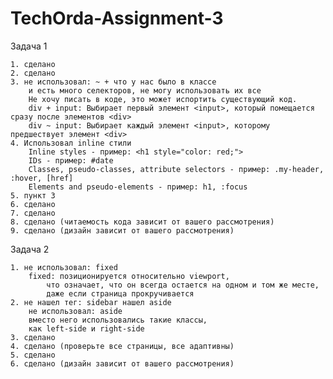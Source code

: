 # TechOrda-Assignment-3

Задача 1

    1. сделано
    2. сделано
    3. не использовал: ~ + что у нас было в классе
        и есть много селекторов, не могу использовать их все
        Не хочу писать в коде, это может испортить существующий код.
        div + input: Выбирает первый элемент <input>, который помещается сразу после элементов <div>
        div ~ input: Выбирает каждый элемент <input>, которому предшествует элемент <div>
    4. Использовал inline стили
        Inline styles - пример: <h1 style="color: red;">
        IDs - пример: #date
        Classes, pseudo-classes, attribute selectors - пример: .my-header, :hover, [href]
        Elements and pseudo-elements - пример: h1, :focus
    5. пункт 3
    6. сделано
    7. сделано
    8. сделано (читаемость кода зависит от вашего рассмотрения)
    9. сделано (дизайн зависит от вашего рассмотрения)



Задача 2

    1. не использовал: fixed
        fixed: позиционируется относительно viewport,
            что означает, что он всегда остается на одном и том же месте,
            даже если страница прокручивается
    2. не нашел тег: sidebar нашел aside
        не использовал: aside
        вместо него использовались такие классы,
        как left-side и right-side
    3. сделано
    4. сделано (проверьте все страницы, все адаптивны)
    5. сделано
    6. сделано (дизайн зависит от вашего рассмотрения)
